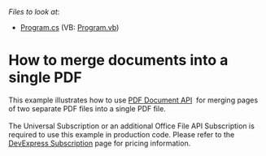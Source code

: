<!-- default file list -->
*Files to look at*:

* [Program.cs](./CS/PdfMergeExample/Program.cs) (VB: [Program.vb](./VB/PdfMergeExample/Program.vb))
<!-- default file list end -->
# How to merge documents into a single PDF


<p>This example illustrates how to use <a href="https://docs.devexpress.com/OfficeFileAPI/16491/pdf-document-api">PDF Document API</a>  for merging pages of two separate PDF files into a single PDF file.<br><br>The Universal Subscription or an additional Office File API Subscription is required to use this example in production code. Please refer to the <a href="https://www.devexpress.com/Subscriptions/">DevExpress Subscription</a> page for pricing information. </p>

<br/>


